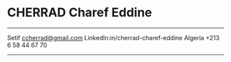 CHERRAD Charef Eddine
============

-------------------     ----------------------------
Setif                        ccherrad@gmail.com
                             LinkedIn:in/cherrad-charef-eddine
Algeria                      +213 6 58 44 67 70
-------------------     ----------------------------
